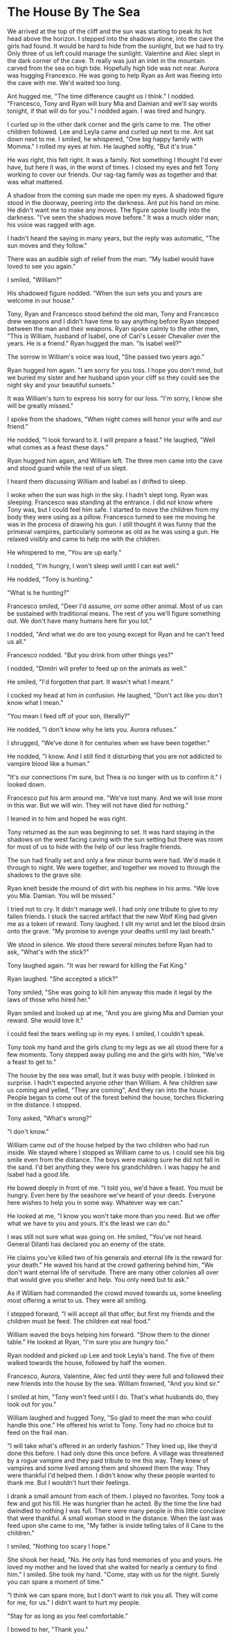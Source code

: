 # The House By The Sea

We arrived at the top of the cliff and the sun was starting to peak its hot head above the horizon.  I stepped into the shadows alone, into the cave the girls had found.  It would be hard to hide from the sunlight, but we had to try.  Only three of us left could manage the sunlight.  Valentine and Alec slept in the dark corner of the cave. Tt really was just an inlet in the mountain carved from the sea on high tide.  Hopefully high tide was not near.  Aurora was hugging Francesco. He was going to help Ryan as Ant was fleeing into the cave with me.  We'd waited too long.

Ant hugged me, "The time difference caught us I think."  I nodded.  "Francesco, Tony and Ryan will bury Mia and Damian and we'll say words tonight, if that will do for you."  I nodded again.  I was tired and hungry.  

I curled up in the other dark corner and the girls came to me.  The other children followed.  Lee and Leyla came and curled up next to me.  Ant sat down next to me.  I smiled, he whispered, "One big happy family with Momma."  I rolled my eyes at him.  He laughed softly, "But it's true."

He was right, this felt right.  It was a family.  Not something I thought I'd ever have, but here it was, in the worst of times.  I closed my eyes and felt Tony working to cover our friends.  Our rag-tag family was as together and that was what mattered.  

A shadow from the coming sun made me open my eyes.  A shadowed figure stood in the doorway, peering into the darkness.  Ant put his hand on mine. He didn't want me to make any moves.  The figure spoke loudly into the darkness.  "I've seen the shadows move before." It was a much older man; his voice was ragged with age.

I hadn't heard the saying in many years, but the reply was automatic, "The sun moves and they follow." 

There was an audible sigh of relief from the man.  "My Isabel would have loved to see you again."

I smiled, "William?"

His shadowed figure nodded.  "When the sun sets you and yours are welcome in our house."

Tony, Ryan and Francesco stood behind the old man, Tony and Francesco drew weapons and I didn't have time to say anything before Ryan stepped between the man and their weapons.  Ryan spoke calmly to the other men, "This is William, husband of Isabel, one of Cari's Lesser Chevalier over the years.  He is a friend."  Ryan hugged the man.  "Is Isabel well?"

The sorrow in William's voice was loud, "She passed two years ago."  

Ryan hugged him again.  "I am sorry for you loss.  I hope you don't mind, but we buried my sister and her husband upon your cliff so they could see the night sky and your beautiful sunsets."

It was William's turn to express his sorry for our loss.  "I'm sorry, I know she will be greatly missed."

I spoke from the shadows, "When night comes will honor your wife and our friend."

He nodded, "I look forward to it.  I will prepare a feast."  He laughed, "Well what comes as a feast these days."

Ryan hugged him again, and William left.  The three men came into the cave and stood guard while the rest of us slept.

I heard them discussing William and Isabel as I drifted to sleep.

I woke when the sun was high in the sky.  I hadn't slept long.  Ryan was sleeping.  Francesco was standing at the entrance.  I did not know where Tony was, but I could feel him safe.  I started to move the children from my body they were using as a pillow.  Francesco turned to see me moving he was in the process of drawing his gun.  I still thought it was funny that the primeval vampires, particularly someone as old as he was using a gun.   He relaxed visibly and came to help me with the children.  

He whispered to me, "You are up early." 

I nodded, "I'm hungry, I won't sleep well until I can eat well."

He nodded, "Tony is hunting."

"What is he hunting?"

Francesco smiled, "Deer I'd assume, orr some other animal.  Most of us can be sustained with traditional means.  The rest of you we'll figure something out.  We don't have many humans here for you lot."

I nodded, "And what we do are too young except for Ryan and he can't feed us all."

Francesco nodded.  "But you drink from other things yes?"

I nodded, "Dimitri will prefer to feed up on the animals as well."

He smiled, "I'd forgotten that part. It wasn't what I meant."

I cocked my head at him in confusion.  He laughed, "Don't act like you don't know what I mean."

"You mean I feed off of your son, literally?"

He nodded, "I don't know why he lets you.  Aurora refuses."

I shrugged, "We've done it for centuries when we have been together."

He nodded, "I know.  And I still find it disturbing that you are not addicted to vampire blood like a human."

"It's our connections I'm sure, but Thea is no longer with us to confirm it."  I looked down.

Francesco put his arm around me.  "We've lost many.  And we will lose more in this war.  But we will win.  They will not have died for nothing."

I leaned in to him and hoped he was right.

Tony returned as the sun was beginning to set.  It was hard staying in the shadows on the west facing caving with the sun setting but there was room for most of us to hide with the help of our less fragile friends.  

The sun had finally set and only a few minor burns were had.  We'd made it through to night.  We were together, and together we moved to through the shadows to the grave site.

Ryan knelt beside the mound of dirt with his nephew in his arms.  "We love you Mia.  Damian.  You will be missed."

I tried not to cry.  It didn't manage well.  I had only one tribute to give to my fallen friends.  I stuck the sacred artifact that the new Wolf King had given me as a token of reward.  Tony laughed.  I slit my wrist and let the blood drain onto the grave.  "My promise to avenge your deaths until my last breath."

We stood in silence.  We stood there several minutes before Ryan had to ask, "What's with the stick?"

Tony laughed again.  "It was her reward for killing the Fat King."  

Ryan laughed.  "She accepted a stick?"

Tony smiled, "She was going to kill him anyway this made it legal by the laws of those who hired her."

Ryan smiled and looked up at me, "And you are giving Mia and Damian your reward.  She would love it."

I could feel the tears welling up in my eyes.  I smiled, I couldn't speak.

Tony took my hand and the girls clung to my legs as we all stood there for a few moments.  Tony stepped away pulling me and the girls with him, "We've a feast to get to."

The house by the sea was small, but it was busy with people.  I blinked in surprise.  I hadn't expected anyone other than William.  A few children saw us coming and yelled, "They are coming", And they ran into the house.  People began to come out of the forest behind the house, torches flickering in the distance.  I stopped.

Tony asked, "What's wrong?"

"I don't know."

William came out of the house helped by the two children who had run inside.   We stayed where I stopped as William came to us.  I could see his big smile even from the distance.  The boys were making sure he did not fall in the sand.  I'd bet anything they were his grandchildren.  I was happy he and Isabel had a good life.

He bowed deeply in front of me.  "I told you, we'd have a feast.  You must be hungry.  Even here by the seashore we've heard of your deeds.  Everyone here wishes to help you in some way.  Whatever way we can."

He looked at me, "I know you won't take more than you need.  But we offer what we have to you and yours.  It's the least we can do."

I was still not sure what was going on.  He smiled, "You've not heard.  General Dilanti has declared you an enemy of the state.

He claims you've killed two of his generals and eternal life is the reward for your death."  He waved his hand at the crowd gathering behind him, "We don't want eternal life of servitude.  There are many other colonies all over that would give you shelter and help.  You only need but to ask."

As if William had commanded the crowd moved towards us, some kneeling most offering a wrist to us.  They were all smiling.

I stepped forward, "I will accept all that offer, but first my friends and the children must be feed.  The children eat real food."

William waved the boys helping him forward.  "Show them to the dinner table."  He looked at Ryan, "I'm sure you are hungry too."

Ryan nodded and picked up Lee and took Leyla's hand.  The five of them walked towards the house, followed by half the women.

Francesco, Aurora, Valentine, Alec fed until they were full and followed their new friends into the house by the sea.  William frowned, "And you kind sir."

I smiled at him, "Tony won't feed until I do.  That's what husbands do, they look out for you."

William laughed and hugged Tony, "So glad to meet the man who could handle this one."  He offered his wrist to Tony.  Tony had no choice but to feed on the frail man.

"I will take what's offered in an orderly fashion."  They lined up, like they'd done this before.  I had only done this once before.  A village was threatened by a rogue vampire and they paid tribute to me this way.  They knew of vampires and some lived among them and showed them the way.  They were thankful I'd helped them.  I didn't know why these people wanted to thank me.  But I wouldn't hurt their feelings.

I drank a small amount from each of them.  I played no favorites.  Tony took a few and got his fill.  He was hungrier than he acted.  By the time the line had dwindled to nothing I was full.  There were many people in this little conclave that were thankful.  A small woman stood in the distance.  When the last was feed upon she came to me, "My father is inside telling tales of Il Cane to the children."

I smiled, "Nothing too scary I hope."

She shook her head, "No.  He only has fond memories of you and yours.  He loved my mother and he loved that she waited for nearly a century to find him."  I smiled.  She took my hand.  "Come, stay with us for the night.  Surely you can spare a moment of time."

"I think we can spare more, but I don't want to risk you all.  They will come for me, for us."  I didn't want to hurt my people.

"Stay for as long as you feel comfortable."  

I bowed to her, "Thank you."


